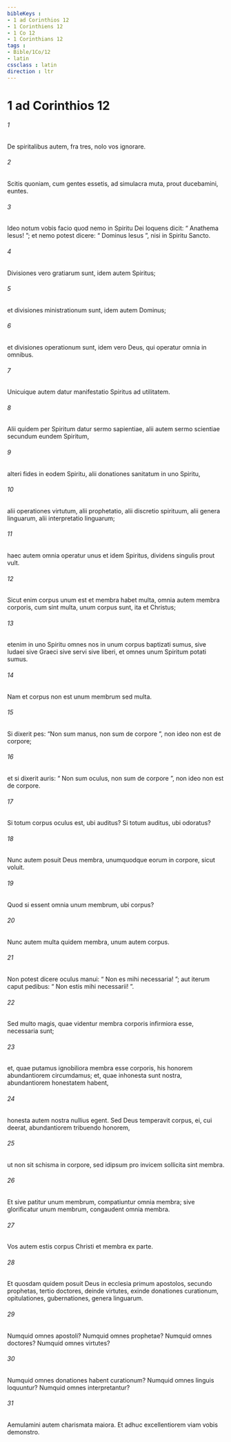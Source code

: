 ```yaml
---
bibleKeys : 
- 1 ad Corinthios 12
- 1 Corinthiens 12
- 1 Co 12
- 1 Corinthians 12
tags : 
- Bible/1Co/12
- latin
cssclass : latin
direction : ltr
---
```


# 1 ad Corinthios 12

###### 1
De spiritalibus autem, fra tres, nolo vos ignorare. 
###### 2
Scitis quoniam, cum gentes essetis, ad simulacra muta, prout ducebamini, euntes. 
###### 3
Ideo notum vobis facio quod nemo in Spiritu Dei loquens dicit: “ Anathema Iesus! ”; et nemo potest dicere: “ Dominus Iesus ”, nisi in Spiritu Sancto.
###### 4
Divisiones vero gratiarum sunt, idem autem Spiritus; 
###### 5
et divisiones ministrationum sunt, idem autem Dominus; 
###### 6
et divisiones operationum sunt, idem vero Deus, qui operatur omnia in omnibus. 
###### 7
Unicuique autem datur manifestatio Spiritus ad utilitatem. 
###### 8
Alii quidem per Spiritum datur sermo sapientiae, alii autem sermo scientiae secundum eundem Spiritum, 
###### 9
alteri fides in eodem Spiritu, alii donationes sanitatum in uno Spiritu, 
###### 10
alii operationes virtutum, alii prophetatio, alii discretio spirituum, alii genera linguarum, alii interpretatio linguarum; 
###### 11
haec autem omnia operatur unus et idem Spiritus, dividens singulis prout vult.
###### 12
Sicut enim corpus unum est et membra habet multa, omnia autem membra corporis, cum sint multa, unum corpus sunt, ita et Christus; 
###### 13
etenim in uno Spiritu omnes nos in unum corpus baptizati sumus, sive Iudaei sive Graeci sive servi sive liberi, et omnes unum Spiritum potati sumus. 
###### 14
Nam et corpus non est unum membrum sed multa. 
###### 15
Si dixerit pes: “Non sum manus, non sum de corpore ”, non ideo non est de corpore; 
###### 16
et si dixerit auris: “ Non sum oculus, non sum de corpore ”, non ideo non est de corpore. 
###### 17
Si totum corpus oculus est, ubi auditus? Si totum auditus, ubi odoratus? 
###### 18
Nunc autem posuit Deus membra, unumquodque eorum in corpore, sicut voluit. 
###### 19
Quod si essent omnia unum membrum, ubi corpus? 
###### 20
Nunc autem multa quidem membra, unum autem corpus. 
###### 21
Non potest dicere oculus manui: “ Non es mihi necessaria! ”; aut iterum caput pedibus: “ Non estis mihi necessarii! ”. 
###### 22
Sed multo magis, quae videntur membra corporis infirmiora esse, necessaria sunt; 
###### 23
et, quae putamus ignobiliora membra esse corporis, his honorem abundantiorem circumdamus; et, quae inhonesta sunt nostra, abundantiorem honestatem habent, 
###### 24
honesta autem nostra nullius egent. Sed Deus temperavit corpus, ei, cui deerat, abundantiorem tribuendo honorem, 
###### 25
ut non sit schisma in corpore, sed idipsum pro invicem sollicita sint membra. 
###### 26
Et sive patitur unum membrum, compatiuntur omnia membra; sive glorificatur unum membrum, congaudent omnia membra. 
###### 27
Vos autem estis corpus Christi et membra ex parte.
###### 28
Et quosdam quidem posuit Deus in ecclesia primum apostolos, secundo prophetas, tertio doctores, deinde virtutes, exinde donationes curationum, opitulationes, gubernationes, genera linguarum. 
###### 29
Numquid omnes apostoli? Numquid omnes prophetae? Numquid omnes doctores? Numquid omnes virtutes? 
###### 30
Numquid omnes donationes habent curationum? Numquid omnes linguis loquuntur? Numquid omnes interpretantur? 
###### 31
Aemulamini autem charismata maiora. Et adhuc excellentiorem viam vobis demonstro.
